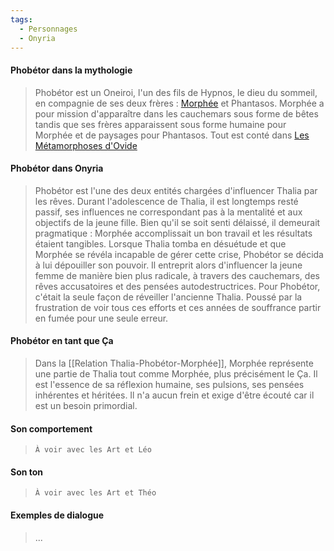 ```yaml
---
tags:
  - Personnages
  - Onyria
---
```

#### Phobétor dans la mythologie 

> Phobétor est un Oneiroi, l'un des fils de Hypnos, le dieu du sommeil, en compagnie de ses deux frères : [Morphée]() et Phantasos. Morphée a pour mission d'apparaître dans les cauchemars sous forme de bêtes tandis que ses frères apparaissent sous forme humaine pour Morphée et de paysages pour Phantasos. Tout est conté dans [Les Métamorphoses d'Ovide](https://fr.wikipedia.org/wiki/Phob%C3%A9tor)
#### Phobétor dans Onyria

>Phobétor est l'une des deux entités chargées d'influencer Thalia par les rêves. Durant l'adolescence de Thalia, il est longtemps resté passif, ses influences ne correspondant pas à la mentalité et aux objectifs de la jeune fille. Bien qu'il se soit senti délaissé, il demeurait pragmatique : Morphée accomplissait un bon travail et les résultats étaient tangibles. Lorsque Thalia tomba en désuétude et que Morphée se révéla incapable de gérer cette crise, Phobétor se décida à lui dépouiller son pouvoir. Il entreprit alors d'influencer la jeune femme de manière bien plus radicale, à travers des cauchemars, des rêves accusatoires et des pensées autodestructrices. Pour Phobétor, c'était la seule façon de réveiller l'ancienne Thalia. Poussé par la frustration de voir tous ces efforts et ces années de souffrance partir en fumée pour une seule erreur.
#### Phobétor en tant que Ça

> Dans la [[Relation Thalia-Phobétor-Morphée]], Morphée représente une partie de Thalia tout comme Morphée, plus précisément le Ça. Il est l'essence de sa réflexion humaine, ses pulsions, ses pensées inhérentes et héritées. Il n'a aucun frein et exige d'être écouté car il est un besoin primordial.
#### Son comportement

> `À voir avec les Art et Léo`
#### Son ton

> `À voir avec les Art et Théo`
#### Exemples de dialogue

> ...
